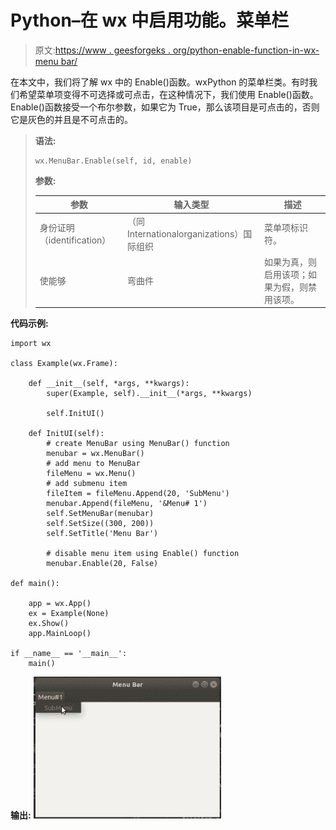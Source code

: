 # Python–在 wx 中启用功能。菜单栏

> 原文:[https://www . geesforgeks . org/python-enable-function-in-wx-menu bar/](https://www.geeksforgeeks.org/python-enable-function-in-wx-menubar/)

在本文中，我们将了解 wx 中的 Enable()函数。wxPython 的菜单栏类。有时我们希望菜单项变得不可选择或可点击，在这种情况下，我们使用 Enable()函数。Enable()函数接受一个布尔参数，如果它为 True，那么该项目是可点击的，否则它是灰色的并且是不可点击的。

> **语法:**
> 
> ```
> wx.MenuBar.Enable(self, id, enable)
> 
> ```
> 
> **参数:**
> 
> | 参数 | 输入类型 | 描述 |
> | --- | --- | --- |
> | 身份证明（identification） | （同 Internationalorganizations）国际组织 | 菜单项标识符。 |
> | 使能够 | 弯曲件 | 如果为真，则启用该项；如果为假，则禁用该项。 |

**代码示例:**

```
import wx

class Example(wx.Frame):

    def __init__(self, *args, **kwargs):
        super(Example, self).__init__(*args, **kwargs)

        self.InitUI()

    def InitUI(self):
        # create MenuBar using MenuBar() function
        menubar = wx.MenuBar()
        # add menu to MenuBar
        fileMenu = wx.Menu()
        # add submenu item
        fileItem = fileMenu.Append(20, 'SubMenu')
        menubar.Append(fileMenu, '&Menu# 1')
        self.SetMenuBar(menubar)
        self.SetSize((300, 200))
        self.SetTitle('Menu Bar')

        # disable menu item using Enable() function
        menubar.Enable(20, False)

def main():

    app = wx.App()
    ex = Example(None)
    ex.Show()
    app.MainLoop()

if __name__ == '__main__':
    main()
```

**输出:**
![](img/04e7759f5facb555b0d85927932cb59f.png)